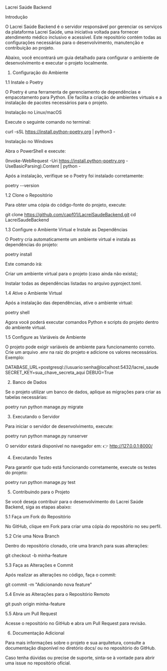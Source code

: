 Lacrei Saúde Backend

Introdução

O Lacrei Saúde Backend é o servidor responsável por gerenciar os serviços da plataforma Lacrei Saúde, uma iniciativa voltada para fornecer atendimento médico inclusivo e acessível. Este repositório contém todas as configurações necessárias para o desenvolvimento, manutenção e contribuição ao projeto.

Abaixo, você encontrará um guia detalhado para configurar o ambiente de desenvolvimento e executar o projeto localmente.

1. Configuração do Ambiente

1.1 Instale o Poetry

O Poetry é uma ferramenta de gerenciamento de dependências e empacotamento para Python. Ele facilita a criação de ambientes virtuais e a instalação de pacotes necessários para o projeto.

Instalação no Linux/macOS

Execute o seguinte comando no terminal:

curl -sSL https://install.python-poetry.org | python3 -

Instalação no Windows

Abra o PowerShell e execute:

(Invoke-WebRequest -Uri https://install.python-poetry.org -UseBasicParsing).Content | python -

Após a instalação, verifique se o Poetry foi instalado corretamente:

poetry --version

1.2 Clone o Repositório

Para obter uma cópia do código-fonte do projeto, execute:

git clone https://github.com/capf01/LacreiSaudeBackend.git
cd LacreiSaudeBackend

1.3 Configure o Ambiente Virtual e Instale as Dependências

O Poetry cria automaticamente um ambiente virtual e instala as dependências do projeto:

poetry install

Este comando irá:

Criar um ambiente virtual para o projeto (caso ainda não exista);

Instalar todas as dependências listadas no arquivo pyproject.toml.

1.4 Ative o Ambiente Virtual

Após a instalação das dependências, ative o ambiente virtual:

poetry shell

Agora você poderá executar comandos Python e scripts do projeto dentro do ambiente virtual.

1.5 Configure as Variáveis de Ambiente

O projeto pode exigir variáveis de ambiente para funcionamento correto. Crie um arquivo .env na raiz do projeto e adicione os valores necessários. Exemplo:

DATABASE_URL=postgresql://usuario:senha@localhost:5432/lacrei_saude
SECRET_KEY=sua_chave_secreta_aqui
DEBUG=True

2. Banco de Dados

Se o projeto utilizar um banco de dados, aplique as migrações para criar as tabelas necessárias:

poetry run python manage.py migrate

3. Executando o Servidor

Para iniciar o servidor de desenvolvimento, execute:

poetry run python manage.py runserver

O servidor estará disponível no navegador em:
👉 http://127.0.0.1:8000/

4. Executando Testes

Para garantir que tudo está funcionando corretamente, execute os testes do projeto:

poetry run python manage.py test

5. Contribuindo para o Projeto

Se você deseja contribuir para o desenvolvimento do Lacrei Saúde Backend, siga as etapas abaixo:

5.1 Faça um Fork do Repositório

No GitHub, clique em Fork para criar uma cópia do repositório no seu perfil.

5.2 Crie uma Nova Branch

Dentro do repositório clonado, crie uma branch para suas alterações:

git checkout -b minha-feature

5.3 Faça as Alterações e Commit

Após realizar as alterações no código, faça o commit:

git commit -m "Adicionando nova feature"

5.4 Envie as Alterações para o Repositório Remoto

git push origin minha-feature

5.5 Abra um Pull Request

Acesse o repositório no GitHub e abra um Pull Request para revisão.

6. Documentação Adicional

Para mais informações sobre o projeto e sua arquitetura, consulte a documentação disponível no diretório docs/ ou no repositório do GitHub.

Caso tenha dúvidas ou precise de suporte, sinta-se à vontade para abrir uma issue no repositório oficial.